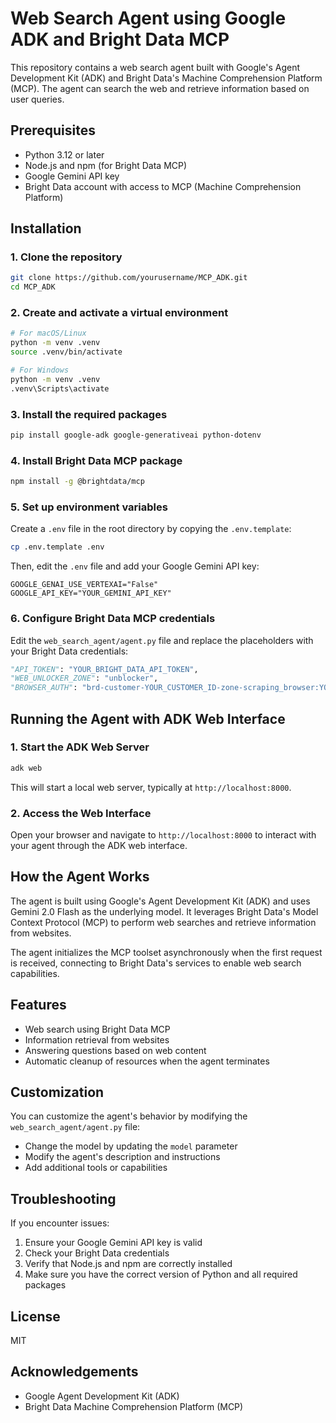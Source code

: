# Web Search Agent using Google ADK and Bright Data MCP

This repository contains a web search agent built with Google's Agent Development Kit (ADK) and Bright Data's Machine Comprehension Platform (MCP). The agent can search the web and retrieve information based on user queries.

## Prerequisites

- Python 3.12 or later
- Node.js and npm (for Bright Data MCP)
- Google Gemini API key
- Bright Data account with access to MCP (Machine Comprehension Platform)

## Installation

### 1. Clone the repository

```bash
git clone https://github.com/yourusername/MCP_ADK.git
cd MCP_ADK
```

### 2. Create and activate a virtual environment

```bash
# For macOS/Linux
python -m venv .venv
source .venv/bin/activate

# For Windows
python -m venv .venv
.venv\Scripts\activate
```

### 3. Install the required packages

```bash
pip install google-adk google-generativeai python-dotenv
```

### 4. Install Bright Data MCP package

```bash
npm install -g @brightdata/mcp
```

### 5. Set up environment variables

Create a `.env` file in the root directory by copying the `.env.template`:

```bash
cp .env.template .env
```

Then, edit the `.env` file and add your Google Gemini API key:

```
GOOGLE_GENAI_USE_VERTEXAI="False"
GOOGLE_API_KEY="YOUR_GEMINI_API_KEY"
```

### 6. Configure Bright Data MCP credentials

Edit the `web_search_agent/agent.py` file and replace the placeholders with your Bright Data credentials:

```python
"API_TOKEN": "YOUR_BRIGHT_DATA_API_TOKEN",
"WEB_UNLOCKER_ZONE": "unblocker",
"BROWSER_AUTH": "brd-customer-YOUR_CUSTOMER_ID-zone-scraping_browser:YOUR_PASSWORD"
```

## Running the Agent with ADK Web Interface

### 1. Start the ADK Web Server

```bash
adk web
```

This will start a local web server, typically at `http://localhost:8000`.

### 2. Access the Web Interface

Open your browser and navigate to `http://localhost:8000` to interact with your agent through the ADK web interface.

## How the Agent Works

The agent is built using Google's Agent Development Kit (ADK) and uses Gemini 2.0 Flash as the underlying model. It leverages Bright Data's Model Context Protocol (MCP) to perform web searches and retrieve information from websites.

The agent initializes the MCP toolset asynchronously when the first request is received, connecting to Bright Data's services to enable web search capabilities.

## Features

- Web search using Bright Data MCP
- Information retrieval from websites
- Answering questions based on web content
- Automatic cleanup of resources when the agent terminates

## Customization

You can customize the agent's behavior by modifying the `web_search_agent/agent.py` file:

- Change the model by updating the `model` parameter
- Modify the agent's description and instructions
- Add additional tools or capabilities

## Troubleshooting

If you encounter issues:

1. Ensure your Google Gemini API key is valid
2. Check your Bright Data credentials
3. Verify that Node.js and npm are correctly installed
4. Make sure you have the correct version of Python and all required packages

## License

MIT

## Acknowledgements

- Google Agent Development Kit (ADK)
- Bright Data Machine Comprehension Platform (MCP)

